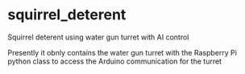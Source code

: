 # squirrel_deterent
Squirrel deterent using water gun turret with AI control 

Presently it obnly contains the water gun turret with  the Raspberry Pi python class to access the Arduino communication for the turret
